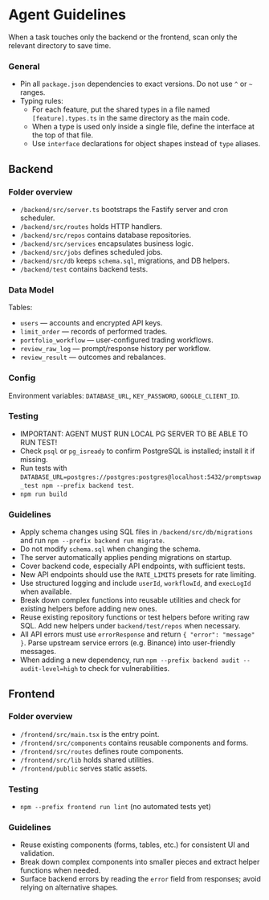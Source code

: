 # Agent Guidelines

When a task touches only the backend or the frontend, scan only the
relevant directory to save time.

### General
- Pin all `package.json` dependencies to exact versions. Do not use `^` or `~` ranges.
- Typing rules:
  - For each feature, put the shared types in a file named `[feature].types.ts` in the same directory as the main code.
  - When a type is used only inside a single file, define the interface at the top of that file.
  - Use `interface` declarations for object shapes instead of `type` aliases.

## Backend

### Folder overview
- `/backend/src/server.ts` bootstraps the Fastify server and cron scheduler.
- `/backend/src/routes` holds HTTP handlers.
- `/backend/src/repos` contains database repositories.
- `/backend/src/services` encapsulates business logic.
- `/backend/src/jobs` defines scheduled jobs.
- `/backend/src/db` keeps `schema.sql`, migrations, and DB helpers.
- `/backend/test` contains backend tests.

### Data Model
Tables:
- `users` — accounts and encrypted API keys.
- `limit_order` — records of performed trades.
- `portfolio_workflow` — user-configured trading workflows.
- `review_raw_log` — prompt/response history per workflow.
- `review_result` — outcomes and rebalances.

### Config
Environment variables: `DATABASE_URL`, `KEY_PASSWORD`, `GOOGLE_CLIENT_ID`.

### Testing
  - IMPORTANT: AGENT MUST RUN LOCAL PG SERVER TO BE ABLE TO RUN TEST!
  - Check `psql` or `pg_isready` to confirm PostgreSQL is installed; install it if missing.
  - Run tests with
    `DATABASE_URL=postgres://postgres:postgres@localhost:5432/promptswap_test npm --prefix backend test`.
  - `npm run build`

### Guidelines
- Apply schema changes using SQL files in `/backend/src/db/migrations` and run `npm --prefix backend run migrate`.
- Do not modify `schema.sql` when changing the schema.
- The server automatically applies pending migrations on startup.
- Cover backend code, especially API endpoints, with sufficient tests.
- New API endpoints should use the `RATE_LIMITS` presets for rate limiting.
- Use structured logging and include `userId`, `workflowId`, and `execLogId` when available.
- Break down complex functions into reusable utilities and check for existing helpers before adding new ones.
- Reuse existing repository functions or test helpers before writing raw SQL. Add new
  helpers under `backend/test/repos` when necessary.
- All API errors must use `errorResponse` and return `{ "error": "message" }`. Parse upstream service errors (e.g. Binance) into user-friendly messages.
- When adding a new dependency, run `npm --prefix backend audit --audit-level=high` to check for vulnerabilities.

## Frontend

### Folder overview
- `/frontend/src/main.tsx` is the entry point.
- `/frontend/src/components` contains reusable components and forms.
- `/frontend/src/routes` defines route components.
- `/frontend/src/lib` holds shared utilities.
- `/frontend/public` serves static assets.

### Testing
- `npm --prefix frontend run lint`
  (no automated tests yet)

### Guidelines
- Reuse existing components (forms, tables, etc.) for consistent UI and validation.
- Break down complex components into smaller pieces and extract helper functions when needed.
- Surface backend errors by reading the `error` field from responses; avoid relying on alternative shapes.
